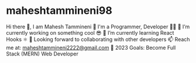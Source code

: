 # maheshtammineni98
Hi there 👋, I am Mahesh Tammineni 🙂
I'm a Programmer, Developer 🧑‍🎓
🔭 I’m currently working on something cool 😎
🌱 I’m currently learning React Hooks ⚛
👯 Looking forward to collaborating with other developers
📫 Reach me at: maheshtammineni2222@gmail.com
🥅 2023 Goals: Become Full Stack (MERN) Web Developer
